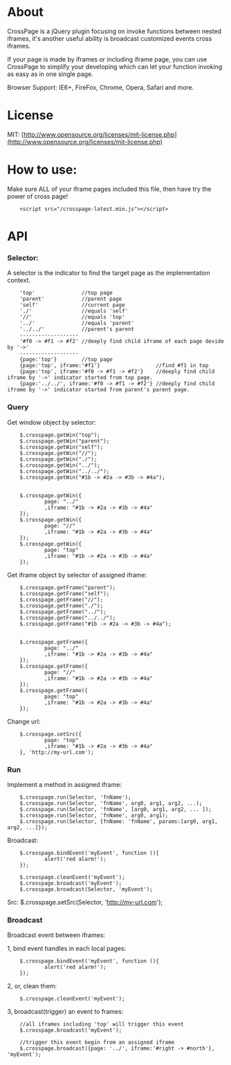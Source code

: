 About
=======
CrossPage is a jQuery plugin focusing on invoke functions between nested iframes, it's another useful ability is broadcast customized events cross iframes.

If your page is made by iframes or including iframe page, you can use CrossPage to simplify your developing which can let your function invoking as easy as in one single page.

Browser Support: IE6+, FireFox, Chrome, Opera, Safari and more.

License
=======
MIT: [http://www.opensource.org/licenses/mit-license.php](http://www.opensource.org/licenses/mit-license.php)


How to use:
=======
Make sure ALL of your iframe pages included this file, then have try the power of cross page!

        <script src="/crosspage-latest.min.js"></script>


API
=======

### Selector:
A selector is the indicator to find the target page as the implementation context.

        'top'               //top page
        'parent'            //parent page
        'self'              //current page
        './'                //equals 'self'
        '//'                //equals 'top'
        '../'               //equals 'parent'
        '../../'            //parent's parent
        -------------------
        '#f0 -> #f1 -> #f2' //deeply find child iframe of each page devide by '->' 
        -------------------
        {page:'top'}        //top page
        {page:'top', iframe:'#f1'}                  //find #f1 in top
        {page:'top', iframe:'#f0 -> #f1 -> #f2'}    //deeply find child iframe by '->' indicator started from top page.
        {page:'../../', iframe:'#f0 -> #f1 -> #f2'} //deeply find child iframe by '->' indicator started from parent's parent page.


### Query
Get window object by selector:

        $.crosspage.getWin("top");
        $.crosspage.getWin("parent");
        $.crosspage.getWin("self");
        $.crosspage.getWin("//");
        $.crosspage.getWin("./");
        $.crosspage.getWin("../");
        $.crosspage.getWin("../../");		
        $.crosspage.getWin("#1b -> #2a -> #3b -> #4a");
        
        
        $.crosspage.getWin({ 
                page: "../"
                ,iframe: "#1b -> #2a -> #3b -> #4a"
        });				
        $.crosspage.getWin({ 
                page: "//"
                ,iframe: "#1b -> #2a -> #3b -> #4a"
        });
        $.crosspage.getWin({ 
                page: "top"
                ,iframe: "#1b -> #2a -> #3b -> #4a"
        });
        
Get iframe object by selector of assigned iframe:
        
        $.crosspage.getFrame("parent");
        $.crosspage.getFrame("self");
        $.crosspage.getFrame("//");
        $.crosspage.getFrame("./");
        $.crosspage.getFrame("../");
        $.crosspage.getFrame("../../");		
        $.crosspage.getFrame("#1b -> #2a -> #3b -> #4a");
        
                
        $.crosspage.getFrame({ 
                page: "../"
                ,iframe: "#1b -> #2a -> #3b -> #4a"
        });				
        $.crosspage.getFrame({ 
                page: "//"
                ,iframe: "#1b -> #2a -> #3b -> #4a"
        });
        $.crosspage.getFrame({ 
                page: "top"
                ,iframe: "#1b -> #2a -> #3b -> #4a"
        });
        
Change url:

        $.crosspage.setSrc({ 
                page: "top"
                ,iframe: "#1b -> #2a -> #3b -> #4a"
        }, 'http://my-url.com');

### Run

Implement a method in assigned iframe:

        $.crosspage.run(Selector, 'fnName');
        $.crosspage.run(Selector, 'fnName', arg0, arg1, arg2, ...);
        $.crosspage.run(Selector, 'fnName', [arg0, arg1, arg2, ... ]);
        $.crosspage.run(Selector, 'fnName', arg0, arg1);
        $.crosspage.run(Selector, {fnName: 'fnName', params:[arg0, arg1, arg2, ...]});


Broadcast:

        $.crosspage.bindEvent('myEvent', function (){
                alert('red alarm!');
        });
        
        $.crosspage.cleanEvent('myEvent');
        $.crosspage.broadcast('myEvent');
        $.crosspage.broadcast(Selector, 'myEvent');

Src:
        $.crosspage.setSrc(Selector, 'http://my-url.com');

### Broadcast

Broadcast event between iframes:

1, bind event handles in each local pages:

        $.crosspage.bindEvent('myEvent', function (){
                alert('red alarm!');
        });

2, or, clean them:

        $.crosspage.cleanEvent('myEvent');

3, broadcast(trigger) an event to frames:

        //all iframes including 'top' will trigger this event
        $.crosspage.broadcast('myEvent');
        
        //trigger this event begin from an assigned iframe
        $.crosspage.broadcast({page: '../', iframe:'#right -> #north'}, 'myEvent');

